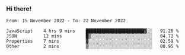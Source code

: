 ### Hi there!

<!--START_SECTION:waka-->

```text
From: 15 November 2022 - To: 22 November 2022

JavaScript    4 hrs 9 mins    ██████████████████████▓░░   91.26 %
JSON          12 mins         █▒░░░░░░░░░░░░░░░░░░░░░░░   04.72 %
Properties    7 mins          ▓░░░░░░░░░░░░░░░░░░░░░░░░   02.59 %
Other         2 mins          ▒░░░░░░░░░░░░░░░░░░░░░░░░   00.95 %
```

<!--END_SECTION:waka-->

